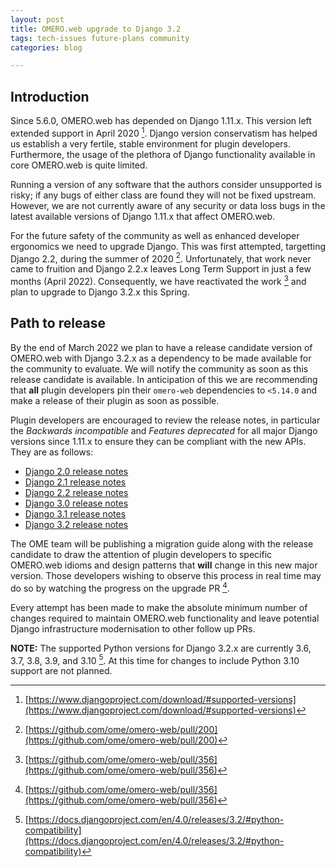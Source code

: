 ```yaml
---
layout: post
title: OMERO.web upgrade to Django 3.2
tags: tech-issues future-plans community
categories: blog

---
```


## Introduction

Since 5.6.0, OMERO.web has depended on Django 1.11.x.  This version left
extended support in April 2020 [^1].  Django version conservatism has helped
us establish a very fertile, stable environment for plugin developers.
Furthermore, the usage of the plethora of Django functionality available in
core OMERO.web is quite limited.

Running a version of any software that the authors consider unsupported is
risky; if any bugs of either class are found they will not be fixed upstream.
However, we are not currently aware of any security or data loss bugs in the
latest available versions of Django 1.11.x that affect OMERO.web.

For the future safety of the community as well as enhanced developer
ergonomics we need to upgrade Django.  This was first attempted, targetting
Django 2.2, during the summer of 2020 [^2].  Unfortunately, that work never
came to fruition and Django 2.2.x leaves Long Term Support in just a few
months (April 2022).  Consequently, we have reactivated the work [^3] and plan
to upgrade to Django 3.2.x this Spring.

## Path to release

By the end of March 2022 we plan to have a release candidate version of
OMERO.web with Django 3.2.x as a dependency to be made available for the
community to evaluate.  We will notify the community as soon as this release
candidate is available.  In anticipation of this we are recommending that
__all__ plugin developers pin their `omero-web` dependencies to `<5.14.0` and
make a release of their plugin as soon as possible.

Plugin developers are encouraged to review the release notes, in particular
the *Backwards incompatible* and *Features deprecated* for all major Django
versions since 1.11.x to ensure they can be compliant with the new APIs.  They
are as follows:

* [Django 2.0 release notes](https://docs.djangoproject.com/en/4.0/releases/2.0/)
* [Django 2.1 release notes](https://docs.djangoproject.com/en/4.0/releases/2.1/)
* [Django 2.2 release notes](https://docs.djangoproject.com/en/4.0/releases/2.2/)
* [Django 3.0 release notes](https://docs.djangoproject.com/en/4.0/releases/3.0/)
* [Django 3.1 release notes](https://docs.djangoproject.com/en/4.0/releases/3.1/)
* [Django 3.2 release notes](https://docs.djangoproject.com/en/4.0/releases/3.2/)

The OME team will be publishing a migration guide along with the release
candidate to draw the attention of plugin developers to specific OMERO.web
idioms and design patterns that __will__ change in this new major version.
Those developers wishing to observe this process in real time may do so by
watching the progress on the upgrade PR [^3].

Every attempt has been made to make the absolute minimum number of changes
required to maintain OMERO.web functionality and leave potential Django
infrastructure modernisation to other follow up PRs.

__NOTE:__ The supported Python versions for Django 3.2.x are currently 3.6,
3.7, 3.8, 3.9, and 3.10 [^4].  At this time for changes to include Python 3.10
support are not planned.

[^1]: [https://www.djangoproject.com/download/#supported-versions](https://www.djangoproject.com/download/#supported-versions)
[^2]: [https://github.com/ome/omero-web/pull/200](https://github.com/ome/omero-web/pull/200)
[^3]: [https://github.com/ome/omero-web/pull/356](https://github.com/ome/omero-web/pull/356)
[^4]: [https://docs.djangoproject.com/en/4.0/releases/3.2/#python-compatibility](https://docs.djangoproject.com/en/4.0/releases/3.2/#python-compatibility)
